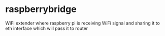 # raspberrybridge
WiFi extender where raspberry pi is receiving WiFi signal and sharing it to eth interface which will pass it to router
